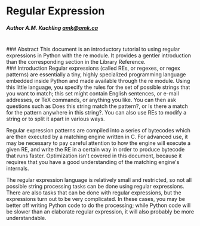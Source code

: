# Regular Expression

##### Author A.M. Kuchling [<amk@amk.ca>](href="mailto:amk@amk.ca")

<br>
### Abstract
This document is an introductory tutorial to using regular expressions in Python with the re module. It provides a gentler introduction than the corresponding section in the Library Reference.

<br>
### Introduction
Regular expressions (called REs, or regexes, or regex patterns) are essentially a tiny, highly specialized programming language embedded inside Python and made available through the re module. Using this little language, you specify the rules for the set of possible strings that you want to match; this set might contain English sentences, or e-mail addresses, or TeX commands, or anything you like. You can then ask questions such as Does this string match the pattern?, or Is there a match for the pattern anywhere in this string?. You can also use REs to modify a string or to split it apart in various ways.

Regular expression patterns are compiled into a series of bytecodes which are then executed by a matching engine written in C. For advanced use, it may be necessary to pay careful attention to how the engine will execute a given RE, and write the RE in a certain way in order to produce bytecode that runs faster. Optimization isn't covered in this document, because it requires that you have a good understanding of the matching engine's internals.

The regular expression language is relatively small and restricted, so not all possible string processing tasks can be done using regular expressions. There are also tasks that can be done with regular expressions, but the expressions turn out to be very complicated. In these cases, you may be better off writing Python code to do the processing; while Python code will be slower than an elaborate regular expression, it will also probably be more understandable.